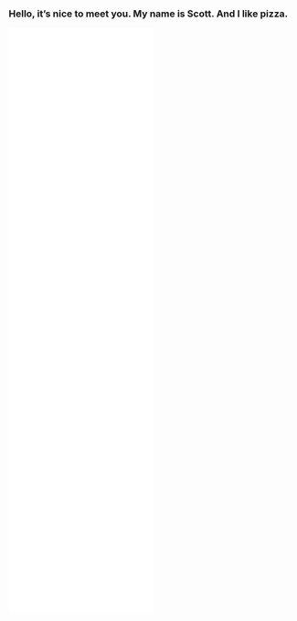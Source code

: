 ### Hello, it’s nice to meet you. My name is Scott. And I like pizza.

![Metrics](https://github.com/sc0ttkclark/sc0ttkclark/blob/main/github-metrics.svg)
